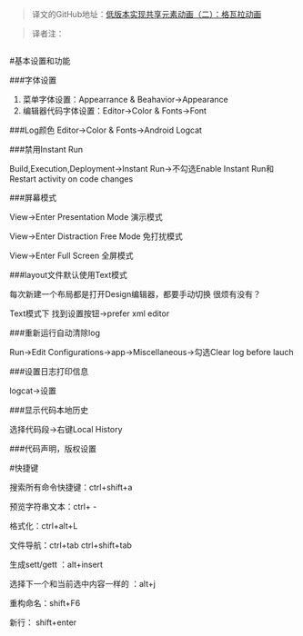 
>译文的GitHub地址：[低版本实现共享元素动画（二）：格瓦拉动画](https://github.com/thinkSky1206/android-blog/blob/master/%E4%BD%8E%E7%89%88%E6%9C%AC%E5%AE%9E%E7%8E%B0%E5%85%B1%E4%BA%AB%E5%85%83%E7%B4%A0%E5%8A%A8%E7%94%BB%EF%BC%88%E4%BA%8C%EF%BC%89%EF%BC%9A%E6%A0%BC%E7%93%A6%E6%8B%89%E5%8A%A8%E7%94%BB.md)

>译者注：



![]()

#基本设置和功能

###字体设置

1. 菜单字体设置：Appearrance & Beahavior->Appearance
2. 编辑器代码字体设置：Editor->Color & Fonts->Font

###Log颜色
Editor->Color & Fonts->Android Logcat

###禁用Instant Run

Build,Execution,Deployment->Instant Run->不勾选Enable Instant Run和Restart activity on code changes

###屏幕模式

View->Enter Presentation Mode 演示模式

View->Enter Distraction Free Mode 免打扰模式

View->Enter Full Screen 全屏模式

###layout文件默认使用Text模式

每次新建一个布局都是打开Design编辑器，都要手动切换 很烦有没有？

Text模式下 找到设置按钮->prefer xml editor

###重新运行自动清除log

Run->Edit Configurations->app->Miscellaneous->勾选Clear log before lauch

###设置日志打印信息

logcat->设置

###显示代码本地历史

选择代码段->右键Local History

###代码声明，版权设置


#快捷键

搜索所有命令快捷键：ctrl+shift+a

预览字符串文本：ctrl+ -

格式化：ctrl+alt+L

文件导航：ctrl+tab  ctrl+shift+tab 



生成sett/gett ：alt+insert

选择下一个和当前选中内容一样的 ：alt+j



重构命名：shift+F6

新行： shift+enter




